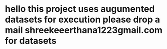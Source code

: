 # hello this project uses augumented datasets for execution please drop a mail shreekeeerthana1223gmail.com for datasets
